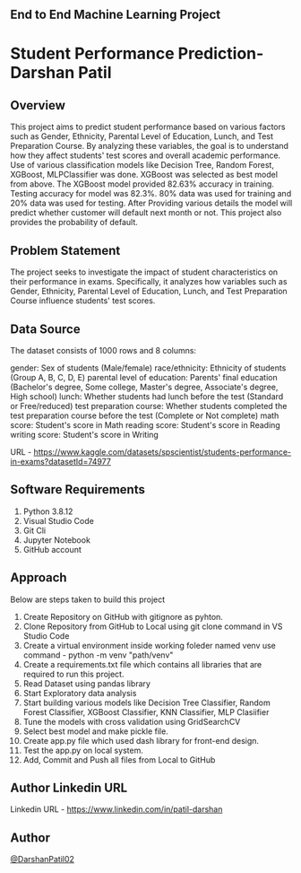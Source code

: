 ## End to End Machine Learning Project

# Student Performance Prediction- Darshan Patil

## Overview
This project aims to predict student performance based on various factors such as Gender, Ethnicity, Parental Level of Education, Lunch, and Test Preparation Course. By analyzing these variables, the goal is to understand how they affect students' test scores and overall academic performance.
Use of various classification models like Decision Tree, Random Forest, XGBoost, MLPClassifier was done. XGBoost was selected as best model from above. The XGBoost model provided 82.63% accuracy in training. Testing accuracy for model was 82.3%. 80% data was used for training and 20% data was used for testing.
After Providing various details the model will predict whether customer will default next month or not. This project also provides the probability of default.

## Problem Statement
The project seeks to investigate the impact of student characteristics on their performance in exams. Specifically, it analyzes how variables such as Gender, Ethnicity, Parental Level of Education, Lunch, and Test Preparation Course influence students' test scores.

## Data Source

The dataset consists of 1000 rows and 8 columns:

gender: Sex of students (Male/female)
race/ethnicity: Ethnicity of students (Group A, B, C, D, E)
parental level of education: Parents' final education (Bachelor's degree, Some college, Master's degree, Associate's degree, High school)
lunch: Whether students had lunch before the test (Standard or Free/reduced)
test preparation course: Whether students completed the test preparation course before the test (Complete or Not complete)
math score: Student's score in Math
reading score: Student's score in Reading
writing score: Student's score in Writing

URL - https://www.kaggle.com/datasets/spscientist/students-performance-in-exams?datasetId=74977

## Software Requirements 

1) Python 3.8.12
2) Visual Studio Code
3) Git Cli
4) Jupyter Notebook
5) GitHub account

## Approach

Below are steps taken to build this project
1) Create Repository on GitHub with gitignore as pyhton.
2) Clone Repository from GitHub to Local using git clone command in VS Studio Code
3) Create a virtual environment inside working foleder named venv use command - python -m venv "path/venv"
4) Create a requirements.txt file which contains all libraries that are required to run this project.
5) Read Dataset using pandas library
6) Start Exploratory data analysis
7) Start building various models like Decision Tree Classifier, Random Forest Classifier, XGBoost Classifier, KNN Classifier, MLP Clasiifier
8) Tune the models with cross validation using GridSearchCV
9) Select best model and make pickle file.
10) Create app.py file which used dash library for front-end design.
11) Test the app.py on local system.
12) Add, Commit and Push all files from Local to GitHub

## Author Linkedin URL 

Linkedin URL - https://www.linkedin.com/in/patil-darshan

## Author

[@DarshanPatil02](https://github.com/DarshanPatil02)












